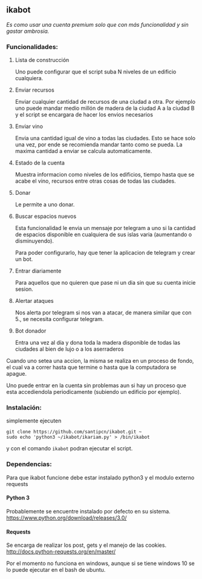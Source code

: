 ## ikabot

_Es como usar una cuenta premium solo que con más funcionalidad y sin gastar ambrosia._

### Funcionalidades:

1) Lista de construcción

	Uno puede configurar que el script suba N niveles de un edificio cualquiera.
	
2) Enviar recursos 

	Enviar cualquier cantidad de recursos de una ciudad a otra. Por ejemplo uno puede mandar medio millón de madera de la ciudad A a la ciudad B y el script se encargara de hacer los envios necesarios

3) Enviar vino

	Envia una cantidad igual de vino a todas las ciudades. Esto se hace solo una vez, por ende se recomienda mandar tanto como se pueda. La maxima cantidad a enviar se calcula automaticamente.

4) Estado de la cuenta

	Muestra informacion como niveles de los edificios, tiempo hasta que se acabe el vino, recursos entre otras cosas de todas las ciudades.
	
5) Donar

	Le permite a uno donar.
	
6) Buscar espacios nuevos

	Esta funcionalidad le envia un mensaje por telegram a uno si la cantidad de espacios disponible en cualquiera de sus islas varia (aumentando o disminuyendo).
	
	Para poder configurarlo, hay que tener la aplicacion de telegram y crear un bot.
	
7) Entrar diariamente

	Para aquellos que no quieren que pase ni un dia sin que su cuenta inicie sesion.
8) Alertar ataques

	Nos alerta por telegram si nos van a atacar, de manera similar que con 5., se necesita configurar telegram.

9) Bot donador

	Entra una vez al día y dona toda la madera disponible de todas las ciudades al bien de lujo o a los aserraderos

Cuando uno setea una accion, la misma se realiza en un proceso de fondo, el cual va a correr hasta que termine o hasta que la computadora se apague.

Uno puede entrar en la cuenta sin problemas aun si hay un proceso que esta accediendola periodicamente (subiendo un edificio por ejemplo).

### Instalación:

simplemente ejecuten

	git clone https://github.com/santipcn/ikabot.git ~
	sudo echo 'python3 ~/ikabot/ikariam.py' > /bin/ikabot
	
y con el comando `ikabot` podran ejecutar el script.

### Dependencias:

Para que ikabot funcione debe estar instalado python3 y el modulo externo requests
#### Python 3
Probablemente se encuentre instalado por defecto en su sistema.
https://www.python.org/download/releases/3.0/
#### Requests
Se encarga de realizar los post, gets y el manejo de las cookies.
http://docs.python-requests.org/en/master/

Por el momento no funciona en windows, aunque si se tiene windows 10 se lo puede ejecutar en el bash de ubuntu.

